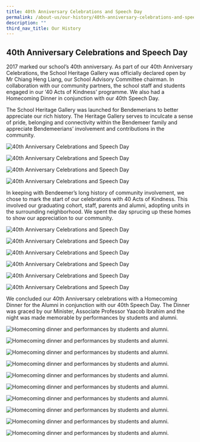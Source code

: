 ```yaml
---
title: 40th Anniversary Celebrations and Speech Day
permalink: /about-us/our-history/40th-anniversary-celebrations-and-speech-day/
description: ""
third_nav_title: Our History
---
```

## 40th Anniversary Celebrations and Speech Day

2017 marked our school’s 40th anniversary. As part of our 40th Anniversary Celebrations, the School Heritage Gallery was officially declared open by Mr Chiang Heng Liang, our School Advisory Committee chairman. In collaboration with our community partners, the school staff and students engaged in our ‘40 Acts of Kindness’ programme. We also had a Homecoming Dinner in conjunction with our 40th Speech Day.

The School Heritage Gallery was launched for Bendemerians to better appreciate our rich history. The Heritage Gallery serves to inculcate a sense of pride, belonging and connectivity within the Bendemeer family and appreciate Bendemeerians’ involvement and contributions in the community. 

![40th Anniversary Celebrations and Speech Day](/images/Aboutus/40th%201.jpg)

![40th Anniversary Celebrations and Speech Day](/images/Aboutus/40th%202.jpg)

![40th Anniversary Celebrations and Speech Day](/images/Aboutus/40th%203.jpg)

![40th Anniversary Celebrations and Speech Day](/images/Aboutus/40th%204.jpg)

In keeping with Bendeemer’s long history of community involvement, we chose to mark the start of our celebrations with 40 Acts of Kindness. This involved our graduating cohort, staff, parents and alumni, adopting units in the surrounding neighborhood. We spent the day sprucing up these homes to show our appreciation to our community.

![40th Anniversary Celebrations and Speech Day](/images/Aboutus/40th%205.jpg)

![40th Anniversary Celebrations and Speech Day](/images/Aboutus/40th%206.jpg)

![40th Anniversary Celebrations and Speech Day](/images/Aboutus/40th%207.jpg)

![40th Anniversary Celebrations and Speech Day](/images/Aboutus/40th%208.jpg)

![40th Anniversary Celebrations and Speech Day](/images/Aboutus/40th%209.jpg)

![40th Anniversary Celebrations and Speech Day](/images/Aboutus/40th%2010.jpg)

We concluded our 40th Anniversary celebrations with a Homecoming Dinner for the Alumni in conjunction with our 40th Speech Day. The Dinner was graced by our Minister, Associate Professor Yaacob Ibrahim and the night was made memorable by performances by students and alumni.

![Homecoming dinner and performances by students and alumni.](/images/Aboutus/40homespeech-01.jpg)

![Homecoming dinner and performances by students and alumni.](/images/Aboutus/40homespeech-02.jpg)

![Homecoming dinner and performances by students and alumni.](/images/Aboutus/40homespeech-03.jpg)

![Homecoming dinner and performances by students and alumni.](/images/Aboutus/40homespeech-04.jpg)

![Homecoming dinner and performances by students and alumni.](/images/Aboutus/40homespeech-05.jpg)

![Homecoming dinner and performances by students and alumni.](/images/Aboutus/40homespeech-06.jpg)

![Homecoming dinner and performances by students and alumni.](/images/Aboutus/40homespeech-07.jpg)

![Homecoming dinner and performances by students and alumni.](/images/Aboutus/40homespeech-08.jpg)

![Homecoming dinner and performances by students and alumni.](/images/Aboutus/40homespeech-09.jpg)

![Homecoming dinner and performances by students and alumni.](/images/Aboutus/40homespeech-10.jpg)